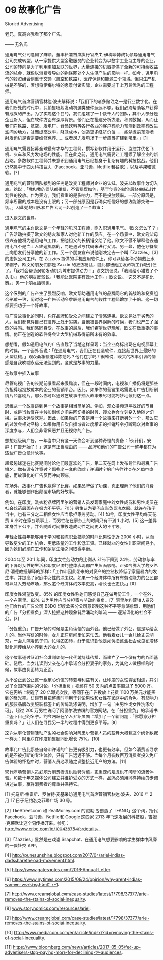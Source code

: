 # 09 故事化广告

Storied Advertising

老兄，真高兴我看了那个广告。

—— 无名氏

通用电气公司遇到了麻烦。董事长兼首席执行官杰夫·伊梅尔特成功领导通用电气公司完成转型，从一家提供大型金融服务的企业转变为以数字工业为主导的企业。公司的转向是为了利用更加互联的世界，大量连接的机器提供了全新的可持续收益流的机会，就像以消费者导向的物联网对个人生活产生的影响一样。如今，通用电气的投资组合侧重于交通（航空和铁路）、医疗保健和能源三个领域。但只生产机械是不够的，若想将伊梅尔特的愿景付诸实际，企业需要成千上万最优秀的工程师。

通用电气首席营销官林达·波夫解释说：「我们下的诸多赌注之一是行业数字化。在我们所处的时代中，只销售喷射发动机这类硬件远远不够。我们必须帮助客户获得有成效的产出。为了实现这个目的，我们组建了一个数千人的团队，其中大部分是企业新人，但在软件方面有深厚背景。他们正在搭建分析方法，积累数据，从而让我们在铁路、航空、发电厂、食品饮料等各行各业的客户有能力预测到效率有改进空间的地方，进而提高效率，降低成本，创造更多经济价值…… 能够提前预测喷射发动机是否需要维修保养…… 或者风力发电场下一步应当扩建到哪里。」[1]

通用电气需要招募全球最有才华的工程师，撰写新软件用于运行、监控并优化飞机、火车和风力发电场的性能。但在此之前，通用电气需要让工程师了解企业的新战略。多数软件工程师并未意识到通用电气已经投身于复杂有趣的科技挑战。他们仍然集中于四大科技巨头（Facebook、亚马逊、Netflix 和谷歌），以及苹果和微软。[2]

通用电气的营销团队接到的任务是改变工程师对企业的认知。波夫以故事作为切入点。她说：「我和我的团队都相信，不管规模如何，基于创意的媒体最终会胜过计划性的投放。作为买方，我们看重的是影响力，而不是投放频率。一部分原因是，频率所需的成本是没有上限的；另一部分原因是我确实相信好的想法能够突破一切。」因此她的团队和广告公司一起创造了一个故事：

进入欧文的世界。

通用电气的主角欧文是一个年轻的见习工程师，刚入职通用电气。「欧文怎么了？」广告活动拍摄了欧文的朋友和家人对他新工作的反应。在一个场景中，欧文的父母很兴奋他将为通用电气工作，把他祖父的长柄锤交给了他。欧文不得不解释他去通用电气不是当工人建造机器的，而是通过写代码来进行交流。另一幕，他在野餐桌上向朋友们分享他的新工作。另一个朋友宣布说他刚决定去一个叫「Zazzies」[3] 的虚拟公司工作。在 Zazzies 提供的手机应用软件上，你可以给各种动物戴上水果帽子。欧文的朋友们都是 Zazzie 的狂热粉丝，因此都被他朋友的新工作吸引住了。「我将会帮助涡轮发动机为城市提供动力！」欧文抗议说。「我刚给小猫戴了个头巾。」他的朋友反驳说。「我能让医院更有效地工作。」欧文说。「这又不是在比赛。」另一个朋友插嘴道。

这个系列的广告产生了强烈反响。欧文帮助通用电气的品牌同它的新战略和投资组合形成一致，同时这一广告活动令求职通用电气的软件工程师增加了十倍。这一切都要归功于一个好故事。

将广告故事化的同时，你在品牌和受众之间建立了情感连接。欧文是处于劣势的人。我们都觉得自己在世界上处于劣势。当他被世界误解的时候，我们也产生了强烈的共鸣。我们感同身受，在故事的最后，我们希望世界理解，欧文在做重要的事情。他正在创造的软件将会让大型机械取得前所未有的效率。

想想看，假如通用电气的广告直截了当地这样呈现：当企业商标出现在电视屏幕上的时候，一个画外音说：「在通用电气，我们正在创造软件，连接起世界上最好的大型机械。」观众会相信这种陈述吗？他们在乎吗？很难说。欧文的故事引发的情感是自我吹嘘永远无法达到的。这就是故事的力量。

在故事中插入故事

尽管电视广告的长期前景看起来很黯淡，但在一段时间内，电视和广播仍将是那些负担得起投放成本的企业的营销平台。因此，如果你的营销策略需要用广告打断剧情片和喜剧片，那么你可以通过在故事中插入故事来尽可能巧妙地做到这一点。

思维从一个故事跳到另一个故事是相当简单的。例如，观众换频道寻找好的节目时，或是当故事在主线和副线之间来回切换的时候，观众也会立刻投入地随之切换。故事永远受欢迎。因此，如果你的广告是用一个故事来打断另外一个，那么它的过渡会相对平稳；如果你用自吹自擂或者过度承诺的推销辞令打断观众对故事的深度参与，人们会非常厌恶并且无视你的广告。

想想超级碗广告。一年当中只有这一天你会听到这种奇怪的责备：「伙计们，安静！广告开始了！」这是有正当理由的 —— 品牌和他们的广告公司一整年都在为这些广告位设计故事。

超级碗球迷在比赛期间讨论他们最喜欢的广告，第二天在网上发布最佳和最糟广告排名。你有没有注意过？那些老一套的吹嘘 / 许诺时宇的广告往往会在名单中垫底，而故事化的广告反而冲向顶端。

在场外，故事化广告也赢得了比赛。如果品牌做了功课，真正理解了他们的消费者，就能够创作出颠覆市场的好故事。

例如，在印度，洗衣粉品牌阿里尔的营销人员发现家庭中的女性成员和男性成员在社会规范层面存在极大不平等。70% 男性认为妻子应当负责洗衣服。就连在孩子当中，也有三分之二相信女性应当承担家务劳动。[4] 如今，印度女性平均每天花费 6 小时在家务琐事上，而男性花在家务上的时间只有不到 1 小时。[5] 这一差异本身并不公平，并会随着时间推移造成两性之间更大的不平等。

年轻女性每年能够用于学习和锻炼职业技能的时间比男性少近 2000 小时，从而导致更少的工作机会、更低质量的工作和低工资。已经就业的女性升职空间更小，因为她们必须在工作和家庭生活之间取得平衡。

2004 年至 2011 年间，印度女性劳动力的比例从 31％下降到 24％。劳动参与率的下降对女性的生活和印度经济的整体表现都产生负面影响。正如哈佛大学的罗希尼·潘德教授解释的那样：「工作和因此带来的对资产的控制权降低了家庭暴力的发生率，并提高了家庭中女性的决策权。如果一个经济体中所有有劳动能力的公民都可以进入劳动市场，那么这个经济体的效率更高，增长也会更快。」[6]

印度女性渴望改变。85% 的印度女性称她们感觉自己在做两份工作，一个在外，一个在家里。83% 认为男性应当分担家务劳动的重负。[7] 阿里尔的营销人员及他们合作的广告公司 BBDO 印度孟买分公司意识到这种不平等愈演愈烈，用他们的广告「分担重负」深入挖掘这种现象背后涌动的暗流 —— 逐渐深化的社会不公。[8]

「分担重负」广告开场的时候是主角读信的画外音。他已经做了外公，信是写给女儿的。当他写信的时候，女儿正在房间里忙来忙去。他看着女儿一会儿给丈夫沏茶，一会儿照看孩子们，忙得团团转，终于意识到他是如何把这些社会成见在潜移默化间传给从小养到大的女儿的。

这个故事通过证明社会准则如何一代代地持续传播，而建立了一个强有力的负面基础。随后，当女儿读到父亲在心中承诺会分担妻子的家务，为其他人做榜样的时候，故事由负面转为正面。

从不公正到公正这一组核心价值的转变与利益有关，让印度的女性紧密相连，并引发了全国范围内的讨论。「分担重负」视频在 50 天内的点击率超过了 5000 万。它在网络上制造了 20 亿曝光次数，等同于在广告投放上花费 1100 万美元才能买到的曝光率。访谈节目把整集时间用于讨论男性和女性在家庭中的角色。有影响力的服装品牌改变服装标签上的传统洗涤说明，增加了一句「由男性或女性洗涤均可」。超过 200 万男性访问了阿里尔洗衣粉的官方网站，在「分担重负」的承诺书上签下自己的名字。约会网站在个人介绍页面上增加了一个新问题：「你愿意分担重负吗？」让人们在寻找另一半的过程中得到更多平等。[9]

这次故事化营销活动产生的社会影响对阿里尔营销人员的鼓舞大概和这个统计数据一样大：阿里尔在印度销售额同比增长 75%。[10]

故事化广告比那些自夸和许诺的广告更有吸引力，也更有效率。但如今消费者寻求的是不被打断的专注体验，只有广告远远不够。当每个月有数百万消费者投入免广告体验的怀抱中时，营销人员必须随之调整接近用户的方法。[11]

现代市场营销人员必须为消费者提供独特价值，更重要的是提供不间断的流畅体验。和数十年来媒体公司建立并维护受众的方式一样，品牌必须用同样持续的步调讲述故事，赢得消费者的尊重并保持它。

[1] 托马斯·格雷斯、罗伯特·麦基采访通用电气首席营销官林达·波夫，2016 年 2 月 17 日于纽约洛克菲勒广场 30 号。

[2] TheStreet.com 和 RealMoney.com 的鲍勃·朗创造了「FANG」这个词，指代 Facebook、亚马逊、Netflix 和 Google 这四家 2013 年飞速发展的科技股，吉姆·克莱默让这个词传播开来。参见：http://www.cnbc.com/id/100436754fordetails。

[3]「Zazzies」显然是在戏谑 Snapchat，在通用电气想要影响的学生群体中风靡的一款社交 APP。

[4] http://punesunshine.blogspot.com/2017/04/ariel-indias-dadssharetheload-movement.html.

[5] https://www.gatesnotes.com/2016-Annual-Letter.

[6] https://www.nytimes.com/2015/08/24/opinion/why-arent-indias-women-working.html?_r=1.

[7] http://www.creamglobal.com/case-studies/latest/17798/37377/ariel-removes-the-stains-of-social-inequality.

[8] www.storynomics.com/resources/ariel.

[9] http://www.creamglobal.com/case-studies/latest/17798/37377/ariel-removes-the-stains-of-social-inequality.

[10] http://www.mediacom.com/en/article/index/?id=removing-the-stains-of-social-inequality.

[11] https://www.bloomberg.com/news/articles/2017-05-05/fed-up-advertisers-stop-paying-more-for-declining-tv-audiences.
